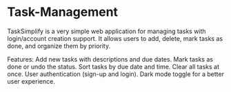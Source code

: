 # Task-Management
TaskSimplify is a very simple web application for managing tasks with login/account creation support. It allows users to add, delete, mark tasks as done, and organize them by priority. 

Features:
Add new tasks with descriptions and due dates.
Mark tasks as done or undo the status.
Sort tasks by due date and time.
Clear all tasks at once.
User authentication (sign-up and login).
Dark mode toggle for a better user experience.
